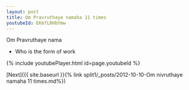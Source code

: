 ```yaml
---
layout: post
title: Om Pravruthaye namaha 11 times
youtubeId: EKmfLRHbYmw
---
```

 
 
Om Pravruthaye nama 
 
 -  Who is the form of work 
 
  
 
  
 
 
 
 
 
 


{% include youtubePlayer.html id=page.youtubeId %}
 
[Next]({{ site.baseurl }}{% link  split1/_posts/2012-10-10-Om nivruthaye namaha 11 times.md%})
 
